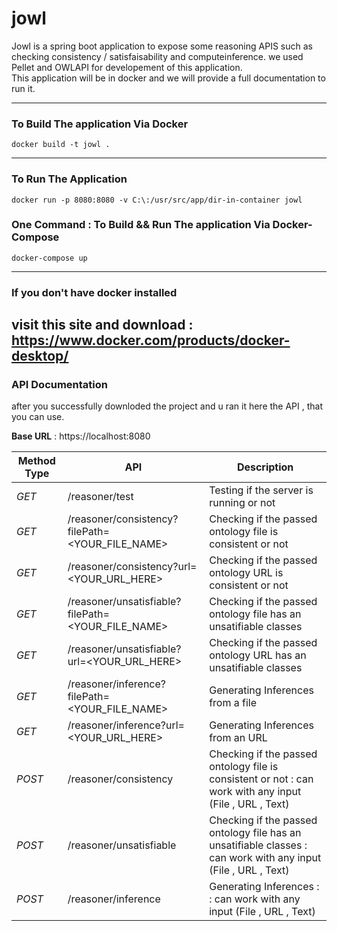 # jowl

<summary>Jowl is a spring boot application to expose some reasoning APIS such as 
checking consistency / satisfaisability and computeinference.
we used Pellet and OWLAPI for developement of this application.</summary>
This application will be in docker and we will provide a full documentation to run it.

----------------
### To Build The application Via Docker

```
docker build -t jowl .
```
----------------
### To Run The Application
```
docker run -p 8080:8080 -v C:\:/usr/src/app/dir-in-container jowl
```
### One Command : To Build && Run The application Via Docker-Compose
```
docker-compose up
```
----------------
### If you don't have docker installed
visit this site and download : https://www.docker.com/products/docker-desktop/
----------------
### API Documentation
after you successfully downloded the project and u ran it 
here the API , that you can use. 

__Base URL__ : https://localhost:8080

| Method Type | API  | Description |
| -------- | -------- | -------- |
| _GET_ | /reasoner/test | Testing if the server is running or not |
| _GET_ | /reasoner/consistency?filePath=<YOUR_FILE_NAME> | Checking if the passed ontology file is consistent or not |
| _GET_ | /reasoner/consistency?url=<YOUR_URL_HERE> | Checking if the passed ontology URL is consistent or not |
| _GET_ | /reasoner/unsatisfiable?filePath=<YOUR_FILE_NAME> | Checking if the passed ontology file has an unsatifiable classes |
| _GET_ | /reasoner/unsatisfiable?url=<YOUR_URL_HERE> | Checking if the passed ontology URL has an unsatifiable classes |
| _GET_ | /reasoner/inference?filePath=<YOUR_FILE_NAME> | Generating Inferences from a file |
| _GET_ | /reasoner/inference?url=<YOUR_URL_HERE> | Generating Inferences from an URL |
| _POST_ | /reasoner/consistency | Checking if the passed ontology file is consistent or not : can work with any input  (File , URL , Text) |
| _POST_ | /reasoner/unsatisfiable | Checking if the passed ontology file has an unsatifiable classes : can work with any input  (File , URL , Text) |
| _POST_ | /reasoner/inference | Generating Inferences : : can work with any input  (File , URL , Text) |